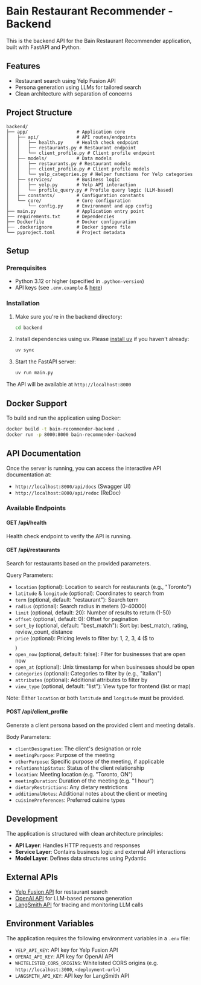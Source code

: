 # Bain Restaurant Recommender - Backend

This is the backend API for the Bain Restaurant Recommender application, built with FastAPI and Python.

## Features

- Restaurant search using Yelp Fusion API
- Persona generation using LLMs for tailored search
- Clean architecture with separation of concerns

## Project Structure

```dir
backend/
├── app/                  # Application core
│   ├── api/              # API routes/endpoints
│   │   ├── health.py     # Health check endpoint
│   │   ├── restaurants.py # Restaurant endpoint
│   │   └── client_profile.py # Client profile endpoint
│   ├── models/           # Data models
│   │   ├── restaurants.py # Restaurant models
│   │   ├── client_profile.py # Client profile models
│   │   └── yelp_categories.py # Helper functions for Yelp categories
│   ├── services/         # Business logic
│   │   ├── yelp.py       # Yelp API interaction
│   │   └── profile_query.py # Profile query logic (LLM-based)
│   ├── constants/        # Configuration constants
│   └── core/             # Core configuration
│       └── config.py     # Environment and app config
├── main.py               # Application entry point
├── requirements.txt      # Dependencies
├── Dockerfile            # Docker configuration
├── .dockerignore         # Docker ignore file
└── pyproject.toml        # Project metadata
```

## Setup

### Prerequisites

- Python 3.12 or higher (specified in `.python-version`)
- API keys (see `.env.example` & [here](#environment-variables))

### Installation

1. Make sure you're in the backend directory:

   ```bash
   cd backend
   ```

2. Install dependencies using uv. Please [install uv](https://docs.astral.sh/uv/getting-started/installation/) if you haven't already:

   ```bash
   uv sync
   ```

3. Start the FastAPI server:

   ```bash
   uv run main.py
   ```

The API will be available at `http://localhost:8000`

## Docker Support

To build and run the application using Docker:

```bash
docker build -t bain-recommender-backend .
docker run -p 8000:8000 bain-recommender-backend
```

## API Documentation

Once the server is running, you can access the interactive API documentation at:

- `http://localhost:8000/api/docs` (Swagger UI)
- `http://localhost:8000/api/redoc` (ReDoc)

### Available Endpoints

#### GET /api/health

Health check endpoint to verify the API is running.

#### GET /api/restaurants

Search for restaurants based on the provided parameters.

Query Parameters:

- `location` (optional): Location to search for restaurants (e.g., "Toronto")
- `latitude` & `longitude` (optional): Coordinates to search from
- `term` (optional, default: "restaurant"): Search term
- `radius` (optional): Search radius in meters (0-40000)
- `limit` (optional, default: 20): Number of results to return (1-50)
- `offset` (optional, default: 0): Offset for pagination
- `sort_by` (optional, default: "best_match"): Sort by: best_match, rating, review_count, distance
- `price` (optional): Pricing levels to filter by: 1, 2, 3, 4 ($ to $$$$)
- `open_now` (optional, default: false): Filter for businesses that are open now
- `open_at` (optional): Unix timestamp for when businesses should be open
- `categories` (optional): Categories to filter by (e.g., "italian")
- `attributes` (optional): Additional attributes to filter by
- `view_type` (optional, default: "list"): View type for frontend (list or map)

Note: Either `location` or both `latitude` and `longitude` must be provided.

#### POST /api/client_profile

Generate a client persona based on the provided client and meeting details.

Body Parameters:

- `clientDesignation`: The client's designation or role
- `meetingPurpose`: Purpose of the meeting
- `otherPurpose`: Specific purpose of the meeting, if applicable
- `relationshipStatus`: Status of the client relationship
- `location`: Meeting location (e.g. "Toronto, ON")
- `meetingDuration`: Duration of the meeting (e.g. "1 hour")
- `dietaryRestrictions`: Any dietary restrictions
- `additionalNotes`: Additional notes about the client or meeting
- `cuisinePreferences`: Preferred cuisine types

## Development

The application is structured with clean architecture principles:

- **API Layer**: Handles HTTP requests and responses
- **Service Layer**: Contains business logic and external API interactions
- **Model Layer**: Defines data structures using Pydantic

## External APIs

- [Yelp Fusion API](https://www.yelp.com/developers/documentation/v3) for restaurant search
- [OpenAI API](https://platform.openai.com/docs/api-reference) for LLM-based persona generation
- [LangSmith API](https://smith.langchain.com/docs/api-reference/introduction) for tracing and monitoring LLM calls

## Environment Variables

The application requires the following environment variables in a `.env` file:

- `YELP_API_KEY`: API key for Yelp Fusion API
- `OPENAI_API_KEY`: API key for OpenAI API
- `WHITELISTED_CORS_ORIGINS`: Whitelisted CORS origins (e.g. `http://localhost:3000`, `<deployment-url>`)
- `LANGSMITH_API_KEY`: API key for LangSmith API
